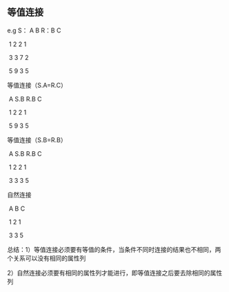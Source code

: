## 等值连接

e.g  S：  A   B               R：B  C

​                1   2                       2  1

​                3   3                       7  2

​                5   9                       3  5

等值连接（S.A=R.C）

​          A  S.B R.B  C

​          1    2    2      1

​          5    9    3      5

等值连接（S.B=R.B）

​         A  S.B R.B  C

​         1    2     2     1

​         3    3     3     5

自然连接

​         A   B   C

​         1   2   1

​         3   3   5

总结：1）等值连接必须要有等值的条件，当条件不同时连接的结果也不相同，两个关系可以没有相同的属性列

​      2）自然连接必须要有相同的属性列才能进行，即等值连接之后要去除相同的属性列
